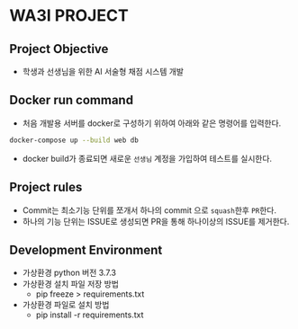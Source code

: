 # WA3I PROJECT

## Project Objective
- 학생과 선생님을 위한 AI 서술형 채점 시스템 개발

## Docker run command
- 처음 개발용 서버를 docker로 구성하기 위하여 아래와 같은 명령어를 입력한다.
```bash
docker-compose up --build web db
```
- docker build가 종료되면 새로운 `선생님` 계정을 가입하여 테스트를 실시한다. 

## Project rules
- Commit는 최소기능 단위를 쪼개서 하나의 commit 으로 `squash`한후 `PR`한다.
- 하나의 기능 단위는 ISSUE로 생성되면 PR을 통해 하나이상의 ISSUE를 제거한다.


## Development Environment

- 가상환경 python 버전 3.7.3
- 가상환경 설치 파일 저장 방법
  - pip freeze > requirements.txt
- 가상환경 파일로 설치 방법
  - pip install -r requirements.txt
